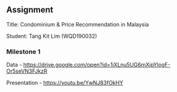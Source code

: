 ## Assignment

Title: Condominium & Price Recommendation in Malaysia

Student: Tang Kit Lim (WQD190032)

### Milestone 1 

Data - https://drive.google.com/open?id=1iXLnu5UG6mXjpYlogF-Or5seVN3FJkzR

Presentation - https://youtu.be/YwNJ83fOkHY
